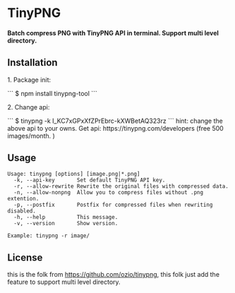 <h1>TinyPNG</h1>


<h4>Batch compress PNG with TinyPNG API in terminal. Support multi level directory.</h4>

<h2>Installation</h2>

<p>1. Package init:</p>
``` 
$ npm install tinypng-tool
```

<p>2. Change api:</p>
``` 
$ tinypng -k I_KC7xGPxXfZPrEbrc-kXWBetAQ323rz
```
hint: change the above api to your owns. Get api: https://tinypng.com/developers (free 500 images/month. )


## Usage

```
Usage: tinypng [options] [image.png|*.png]
  -k, --api-key       Set default TinyPNG API key.
  -r, --allow-rewrite Rewrite the original files with compressed data.
  -n, --allow-nonpng  Allow you to compress files without .png extention.
  -p, --postfix       Postfix for compressed files when rewriting disabled.
  -h, --help          This message.
  -v, --version       Show version.
```

```
Example: tinypng -r image/

```


## License
this is the folk from https://github.com/ozio/tinypng, this folk just add the feature to support multi level directory.